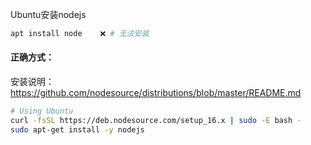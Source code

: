 Ubuntu安装nodejs

```sh
apt install node	❌ # 无法安装
```

#### 正确方式：

安装说明：https://github.com/nodesource/distributions/blob/master/README.md

```sh
# Using Ubuntu
curl -fsSL https://deb.nodesource.com/setup_16.x | sudo -E bash -
sudo apt-get install -y nodejs
```



